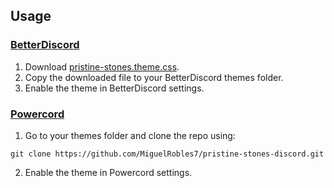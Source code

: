 ## Usage

### [BetterDiscord](https://betterdiscord.app)
1. Download [pristine-stones.theme.css](https://raw.githubusercontent.com/MiguelRobles7/pristine-stones-discord/master/pristine-stones.theme.css).
2. Copy the downloaded file to your BetterDiscord themes folder.
3. Enable the theme in BetterDiscord settings.

### [Powercord](https://powercord.dev)
1. Go to your themes folder and clone the repo using:
```
git clone https://github.com/MiguelRobles7/pristine-stones-discord.git
```
2. Enable the theme in Powercord settings.